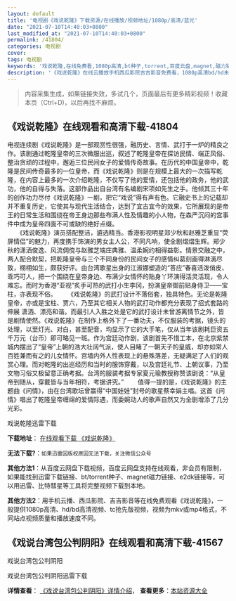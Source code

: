 ```yaml
---
layout: default
title: '电视剧《戏说乾隆》下载资源/在线播放/视频地址/1080p/高清/蓝光'
date: "2021-07-10T14:40:03+0800"
last_modified_at: "2021-07-10T14:40:03+0800"
permalink: /41804/
categories: 电视剧
cover:
tags: 电视剧
keywords: '戏说乾隆,在线免费看,1080p高清,bt种子,torrent,百度云盘,magnet,磁力链,迅雷下载资源'
description: '《戏说乾隆》在线云播放手机西瓜影院吉吉影音免费看，1080p高清bd/hd未删减完整版和tc抢先枪版，mkv/mp4格式，附带bt/torrent种子、magnet/磁力链、百度云盘、网盘资源迅雷下载链接'
---
```


>内容采集生成，如果链接失效，多试几个，页面最后有更多精彩视频！收藏本页（Ctrl+D)，以后再找不麻烦。


## 《戏说乾隆》在线观看和高清下载-41804

电视连续剧《戏说乾隆》是一部观赏性很强，融历史、言情、武打于一炉的精良之作。该剧通过乾隆皇帝的三次微服出巡，叙述了乾隆皇帝在探访民情、端正风俗、整治贪顽的过程中，邂逅三位民间女子的爱情传奇故事。在历代的中国皇帝中，乾隆是民间传奇最多的一位皇帝，而《戏说乾隆》则是在规模上最大的一次描写乾隆，在内容上最多的一次介绍乾隆，不仅写了他的爱情，还包括他的政务，他的武功，他的自得与失落。这部作品出自台湾有名编剧宋项如先生之手。他倾其三十年的创作功力尽付《戏说乾隆》一剧，把它“戏说”得有声有色。它融史书上的记载却并不重复历史，它使其与现代生活结合，达到了宜古宜今的效果，它所展现的是帝王的日常生活和围绕在帝王身边那些布满人性及情趣的小人物，在森严沉闷的宫事件中成为皇帝四面不可或缺的绝好点缀。<br />　　《戏说乾隆》演员搭配整洁，遴选精当。香港影视明星郑少秋和赵雅芝重显“荧屏情侣”的魅力，再度携手饰演的男女主人公，不同凡响，使全剧熠熠生辉。郑少秋的潇洒俊逸、风流倜傥与赵雅芝端庄典雅、温柔婉约相得益彰。情景交融之中，两人配合默契，把乾隆皇帝与三个不同身份的民间女子的感情纠葛刻画得淋漓尽致，栩栩如生，颇获好评。由台湾歌星出身的江淑娜塑造的“答应”春喜活泼俏皮、乖巧可人，把一个围绕在皇帝身边、布满少女情怀的贴身丫环演得活灵活现，令人难忘。而时为香港&ldquo;亚视”炙手可热的武打小生李冈，扮演皇帝御前贴身侍卫——宝柱，亦表现不俗。 　　《戏说乾隆》的武打设计不落俗套，独具特色。无论是乾隆皇帝，亦或是宝柱、贾六，乃至其它相关人物的武打动作都充分表现了招式套路的伸展 潇洒、漂亮和谐。而最引人入胜之处是它的武打设计未曾游离情节之外，皆是剧情使然。《戏说乾隆》在制作上格外下了一番功夫，不仅服装的考据，镜头的处理，以至灯光、对白，甚至配音，均显示了它的大手笔，仅从当年该剧耗巨资五千万元（台币）即可略见一斑。作为宫廷动作剧，该剧首先不惜工本，在北京紫禁城内摆出了“皇帝”上朝的浩大壮阔气派，使人目睹了一朝天子的皇威，却亦如常人百姓兼而有之的儿女情怀。宫墙内外人性表现上的悬殊落差，无疑满足了人们的观赏心理。而对乾隆的出巡经历和当时的服饰穿戴，以及宫廷礼节、上朝议事，乃至文物习俗又极留意正确考据。台湾的服装考据专家夏元瑜教授称赞该剧说：&ldquo;从皇帝到随从，穿戴皆与当年相符，考据讲究。&rdquo; 　　值得一提的是，《戏说乾隆》的主题曲《问情》，由在台湾歌坛曾赢得&ldquo;中国娃娃”封号的歌星蔡幸娟主唱。这首《问情》唱出了乾隆皇帝缠绵的爱情际遇，而委婉动人的歌声自然又为全剧增添了几分光彩。


戏说乾隆迅雷下载

**下载地址**： [在线观看下载 《戏说乾隆》](https://www.993dy.com//vod-detail-id-10466.html) 


**无法下载?**：`如果迅雷因版权原因无法下载，关注微信公众号 `

**其他方法1**：从百度云网盘下载视频，百度云网盘支持在线观看，非会员有限制，如果能找到迅雷下载链接、bt/torrent种子、magnet磁力链接、e2dk链接等，可以用迅雷、比特彗星等工具将完整视频下载到本地。

**其他方法2**：用手机云播、西瓜影院、吉吉影音等在线免费观看《戏说乾隆》，一般提供1080p高清、hd/bd高清视频、tc抢先版视频，视频为mkv或mp4格式，不同站点视频质量和播放速度不同。


## 《戏说台湾包公判阴阳》在线观看和高清下载-41567

戏说台湾包公判阴阳</p>


戏说台湾包公判阴阳迅雷下载

**详情查看**： [《戏说台湾包公判阴阳》详情介绍](/movie/41567/)， **查看更多**：[本站资源大全](/movie/t/all/)

